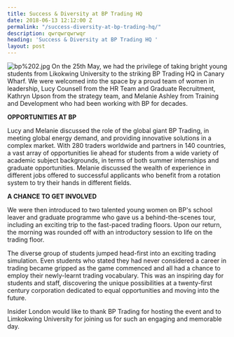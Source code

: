 ```yaml
---
title: Success & Diversity at BP Trading HQ
date: 2018-06-13 12:12:00 Z
permalink: "/success-diversity-at-bp-trading-hq/"
description: qwrqwrqwrwqr
heading: 'Success & Diversity at BP Trading HQ '
layout: post
---
```


![bp%202.jpg](/uploads/bp%202.jpg)
On the 25th May, we had the privilege of taking bright young students from Likokwing University to the striking BP Trading HQ in Canary Wharf. We were welcomed into the space by a proud team of women in leadership, Lucy Counsell from the HR Team and Graduate Recruitment, Kathryn Upson from the strategy team, and Melanie Ashley from Training and Development who had been working with BP for decades. 

 

**OPPORTUNITIES AT BP** 

 

Lucy and Melanie discussed the role of the global giant BP Trading,  in meeting global energy demand, and providing innovative solutions in a complex market. With 280 traders worldwide and partners in 140 countries, a vast array of opportunities lie ahead for students from a wide variety of academic subject backgrounds, in terms of both summer internships and graduate opportunities. Melanie discussed the wealth of experience in different jobs offered to successful applicants who benefit from a rotation system to try their hands in different fields.  

 

**A CHANCE TO GET INVOLVED**

 

We were then introduced to two talented young women on BP's school leaver and graduate programme who gave us a behind-the-scenes tour, including an exciting trip to the fast-paced trading floors. Upon our return, the morning was rounded off with an introductory session to life on the trading floor.  

 

The diverse group of students jumped head-first into an exciting trading simulation. Even students who stated they had never considered a career in trading became gripped as the game commenced and all had a chance to employ their newly-learnt trading vocabulary. This was an inspiring day for students and staff, discovering the unique possibilities at a twenty-first century corporation dedicated to equal opportunities and moving into the future.  

 

 

Insider London would like to thank BP Trading for hosting the event and to Limkokwing University for joining us for such an engaging and memorable day.